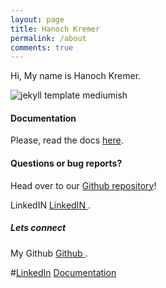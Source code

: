 ```yaml
---
layout: page
title: Hanoch Kremer
permalink: /about
comments: true
---
```


<div class="row justify-content-between">
<div class="col-md-8 pr-5">

<p>Hi, My name is Hanoch Kremer.</p>

<p class="mb-5"><img class="shadow-lg" src="{{site.baseurl}}/assets/images/portrait.JPG" alt="jekyll template mediumish" /></p>
<h4>Documentation</h4>

<p>Please, read the docs <a href="https://github.com/hanochk/">here</a>.</p>

<h4>Questions or bug reports?</h4>

<p>Head over to our <a href="https://github.com/hanochk">Github repository</a>!</p>

</div>

<div class="col-md-4">

<div class="sticky-top sticky-top-80">
<p>LinkedIN <a target="_blank" href="www.linkedin.com/in/hanoch-kremer-779803/">LinkedIN <i class="fab fa-linkedin"></i></a>.</p>
<h5>Lets connect</h5>

<p>My Github <a target="_blank" href="https://github.com/hanochk">Github <i class="fab fa-github"></i></a>.</p>


#<a target="_blank" href="" class="btn btn-danger">LinkedIn</a> <a target="_blank" href="www.linkedin.com/in/hanoch-kremer-779803/" class="btn btn-warning">Documentation</a>

</div>
</div>
</div>
